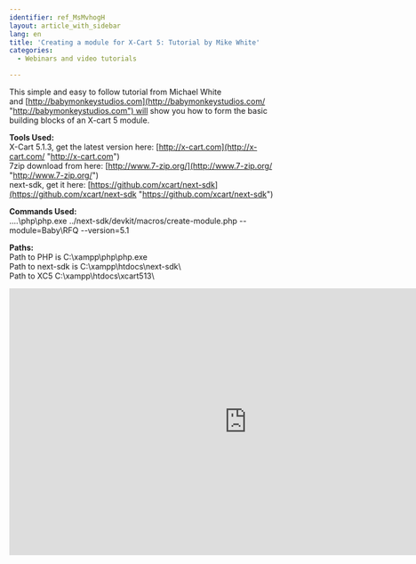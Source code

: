 ```yaml
---
identifier: ref_MsMvhogH
layout: article_with_sidebar
lang: en
title: 'Creating a module for X-Cart 5: Tutorial by Mike White'
categories:
  - Webinars and video tutorials

---
```



This simple and easy to follow tutorial from Michael White and [http://babymonkeystudios.com](http://babymonkeystudios.com/ "http://babymonkeystudios.com") will show you how to form the basic building blocks of an X-cart 5 module.

**Tools Used:**  
X-Cart 5.1.3, get the latest version here: [http://x-cart.com](http://x-cart.com/ "http://x-cart.com")  
7zip download from here: [http://www.7-zip.org/](http://www.7-zip.org/ "http://www.7-zip.org/")  
next-sdk, get it here: [https://github.com/xcart/next-sdk](https://github.com/xcart/next-sdk "https://github.com/xcart/next-sdk")  

**Commands Used:**  
..\..\php\php.exe ../next-sdk/devkit/macros/create-module.­php --module=Baby\RFQ --version=5.1  

**Paths:**  
Path to PHP is C:\\xampp\php\php.exe  
Path to next-sdk is C:\\xampp\htdocs\next-sdk\  
Path to XC5 C:\\xampp\htdocs\xcart513\

<iframe class="youtube-player" type="text/html" style="width: 853px; height: 480px" src="http://www.youtube.com/embed/jGmeHJKP_c8" frameborder="0"></iframe>